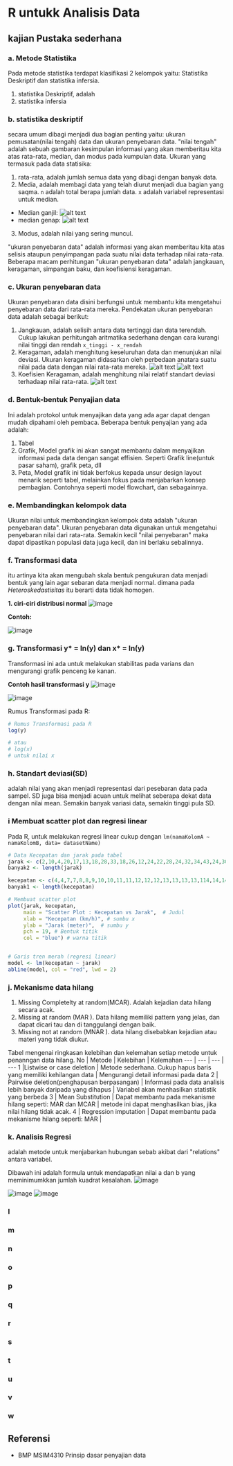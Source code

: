 # R untukk Analisis Data

## kajian Pustaka sederhana

### a. Metode Statistika

Pada metode statistika terdapat klasifikasi 2 kelompok yaitu: Statistika Deskriptif dan statistika infersia.
1. statistika Deskriptif, adalah 
2. statistika infersia

### b. statistika deskriptif

secara umum dibagi menjadi dua bagian penting yaitu: ukuran pemusatan(nilai tengah) data dan ukuran penyebaran data. "nilai tengah" adalah sebuah gambaran kesimpulan informasi yang akan memberitau kita atas rata-rata, median, dan modus pada kumpulan data. Ukuran yang termasuk pada data statisika:
1. rata-rata, adalah jumlah semua data yang dibagi dengan banyak data.
2. Media, adalah membagi data yang telah diurut menjadi dua bagian yang saqma. `n` adalah total berapa jumlah data. `x` adalah variabel representasi untuk median.
- Median ganjil: 
![alt text](image.png)
- median genap: 
![alt text](image-1.png)
3. Modus, adalah nilai yang sering muncul.


"ukuran penyebaran data" adalah informasi yang akan memberitau kita atas selisis ataupun penyimpangan pada suatu nilai data terhadap nilai rata-rata. Beberapa macam perhitungan "ukuran penyebaran data" adalah jangkauan, keragaman, simpangan baku, dan koefisiensi keragaman. 

### c. Ukuran penyebaran data

Ukuran penyebaran data disini berfungsi untuk membantu kita mengetahui penyebaran data dari rata-rata mereka. Pendekatan ukuran penyebaran data adalah sebagai berikut:

1. Jangkauan, adalah selisih antara data tertinggi dan data terendah. Cukup lakukan perhitungah aritmatika sederhana dengan cara kurangi nilai tinggi dan rendah `x_tinggi - x_rendah`
2. Keragaman, adalah menghitung keseluruhan data dan menunjukan nilai deviasi. Ukuran keragaman didasarkan oleh perbedaan anatara suatu nilai pada data dengan nilai rata-rata mereka.
![alt text](image-2.png)
![alt text](image-3.png)
3. Koefisien Keragaman, adalah menghitung nilai relatif standart deviasi terhadaap nilai rata-rata. 
![alt text](image-4.png)


### d. Bentuk-bentuk Penyajian data

Ini adalah protokol untuk menyajikan data yang ada agar dapat dengan mudah dipahami oleh pembaca. Beberapa bentuk penyajian yang ada adalah:

1. Tabel
2. Grafik, Model grafik ini akan sangat membantu dalam menyajikan informasi pada data dengan sangat effisien. Seperti Grafik line(untuk pasar saham), grafik peta, dll
3. Peta, Model grafik ini tidak berfokus kepada unsur design layout menarik seperti tabel, melainkan fokus pada menjabarkan konsep pembagian. Contohnya seperti model flowchart, dan sebagainnya.

### e. Membandingkan kelompok data

Ukuran nilai untuk membandingkan kelompok data adalah "ukuran penyebaran data". Ukuran penyebaran data digunakan untuk mengetahui penyebaran nilai dari rata-rata. Semakin kecil "nilai penyebaran" maka dapat dipastikan populasi data juga kecil, dan ini berlaku sebalinnya. 


### f. Transformasi data 
itu artinya kita akan mengubah skala bentuk pengukuran data menjadi bentuk yang lain agar sebaran data menjadi normal. dimana pada *Heteroskedastisitas* itu berarti data tidak homogen.

**1. ciri-ciri distribusi normal**
![image](https://github.com/user-attachments/assets/9765457c-14d9-447c-9e63-56be75d5508d)

**Contoh:**

![image](https://github.com/user-attachments/assets/8c4ff6c9-79af-4fa5-a96b-a54b9587ffae)

### g. Transformasi y* = ln(y) dan x* = ln(y)

Transformasi ini ada untuk melakukan stabilitas pada varians dan mengurangi grafik penceng ke kanan.

**Contoh hasil transformasi y**
![image](https://github.com/user-attachments/assets/5e3cef16-3448-4b83-a33c-31c4d0bfd0b7)

![image](https://github.com/user-attachments/assets/1c585e59-3ab6-45dc-8084-5a771ed40fee)

Rumus Transformasi pada R:
```R
# Rumus Transformasi pada R
log(y)

# atau
# log(x)
# untuk nilai x
```

### h. Standart deviasi(SD)

adalah nilai yang akan menjadi representasi dari pesebaran data pada sampel. SD juga bisa menjadi acuan untuk melihat seberapa dekat data dengan nilai mean. Semakin banyak variasi data, semakin tinggi pula SD.

### i Membuat scatter plot dan regresi linear

Pada R, untuk melakukan regresi linear cukup dengan `lm(namaKolomA ~ namaKolomB, data= datasetName)`

```R
# Data Kecepatan dan jarak pada tabel
jarak <- c(2,10,4,20,17,13,18,28,33,18,26,12,24,22,28,24,32,34,43,24,30,58,80,20,24,55,35,40,30,44,50,46,53,70,80,36,46,68,34,48,50,56,60,64,56,72,90,92,110,85)
banyak2 <- length(jarak)

kecepatan <- c(4,4,7,7,8,8,9,10,10,11,11,12,12,12,13,13,13,13,114,14,14,14,15,15,15,16,16,17,17,17,17,17,18,18,18,19,19,20,20,20,20,20,21,22,23,24,24,24,25,25)
banyak1 <- length(kecepatan)

# Membuat scatter plot
plot(jarak, kecepatan, 
     main = "Scatter Plot : Kecepatan vs Jarak",  # Judul
     xlab = "Kecepatan (km/h)", # sumbu x
     ylab = "Jarak (meter)",  # sumbu y
     pch = 19, # Bentuk titik 
     col = "blue") # warna titik


# Garis tren merah (regresi linear)
model <- lm(kecepatan ~ jarak)
abline(model, col = "red", lwd = 2)

```

### j. Mekanisme data hilang
1. Missing Completelty at random(MCAR). Adalah kejadian data hilang secara acak.
2. Missing at random (MAR ). Data hilang memiliki pattern yang jelas, dan dapat dicari tau dan di tanggulangi dengan baik.
3. Missing not at random (MNAR ). data hilang disebabkan kejadian atau materi yang tidak diukur.

Tabel mengenai ringkasan kelebihan dan kelemahan setiap metode untuk penanngan data hilang.
No | Metode | Kelebihan | Kelemahan
--- | --- | --- | ---
1 |Listwise or case deletion | Metode sederhana. Cukup hapus baris yang memiliki kehilangan data | Mengurangi detail informasi pada data
2 | Pairwise deletion(penghapusan berpasangan) | Informasi pada data analisis lebih banyak daripada yang dihapus | Variabel akan menhasilkan statistik yang berbeda
3 | Mean Substitution | Dapat membantu pada mekanisme hilang seperti: MAR dan MCAR | metode ini dapat menghasilkan bias, jika nilai hilang tidak acak.
4 | Regression imputation | Dapat membantu pada mekanisme hilang seperti: MAR | 
### k. Analisis Regresi

adalah metode untuk menjabarkan hubungan sebab akibat dari "relations" antara variabel.  

Dibawah ini adalah formula untuk mendapatkan nilai a dan b yang meminimumkkan jumlah kuadrat kesalahan.
![image](https://github.com/user-attachments/assets/c283fd3c-8809-4029-907b-b5d6206d948f)

![image](https://github.com/user-attachments/assets/2cb87e80-72d2-45e1-b833-965b9c34719c)
![image](https://github.com/user-attachments/assets/0dcf0281-fca5-4687-8d2b-443cb75d67cc)

### l

### m

### n

### o

### p

### q

### r

### s

### t

### u

### v

### w




## Referensi
- BMP MSIM4310 Prinsip dasar penyajian data


